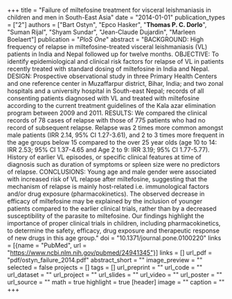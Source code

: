 +++
title = "Failure of miltefosine treatment for visceral leishmaniasis in children and men in South-East Asia"
date = "2014-01-01"
publication_types = ["2"]
authors = ["Bart Ostyn", "Epco Hasker", "**Thomas P. C. Dorlo**", "Suman Rijal", "Shyam Sundar", "Jean-Claude Dujardin", "Marleen Boelaert"]
publication = "_PloS One_"
abstract = "BACKGROUND: High frequency of relapse in miltefosine-treated visceral leishmaniasis (VL) patients in India and Nepal followed up for twelve months. OBJECTIVE: To identify epidemiological and clinical risk factors for relapse of VL in patients recently treated with standard dosing of miltefosine in India and Nepal. DESIGN: Prospective observational study in three Primary Health Centers and one reference center in Muzaffarpur district, Bihar, India; and two zonal hospitals and a university hospital in South-east Nepal; records of all consenting patients diagnosed with VL and treated with miltefosine according to the current treatment guidelines of the Kala azar elimination program between 2009 and 2011. RESULTS: We compared the clinical records of 78 cases of relapse with those of 775 patients who had no record of subsequent relapse. Relapse was 2 times more common amongst male patients (IRR 2.14, 95% CI 1.27-3.61), and 2 to 3 times more frequent in the age groups below 15 compared to the over 25 year olds (age 10 to 14: IRR 2.53; 95% CI 1.37-4.65 and Age 2 to 9: IRR 3.19; 95% CI 1.77-5.77). History of earlier VL episodes, or specific clinical features at time of diagnosis such as duration of symptoms or spleen size were no predictors of relapse. CONCLUSIONS: Young age and male gender were associated with increased risk of VL relapse after miltefosine, suggesting that the mechanism of relapse is mainly host-related i.e. immunological factors and/or drug exposure (pharmacokinetics). The observed decrease in efficacy of miltefosine may be explained by the inclusion of younger patients compared to the earlier clinical trials, rather than by a decreased susceptibility of the parasite to miltefosine. Our findings highlight the importance of proper clinical trials in children, including pharmacokinetics, to determine the safety, efficacy, drug exposure and therapeutic response of new drugs in this age group."
doi = "10.1371/journal.pone.0100220"
links = [{name = "PubMed", url = "https://www.ncbi.nlm.nih.gov/pubmed/24941345"}]
links = []
url_pdf = "pdf/ostyn_failure_2014.pdf"
abstract_short = ""
image_preview = ""
selected = false
projects = []
tags = []
url_preprint = ""
url_code = ""
url_dataset = ""
url_project = ""
url_slides = ""
url_video = ""
url_poster = ""
url_source = ""
math = true
highlight = true
[header]
image = ""
caption = ""
+++
